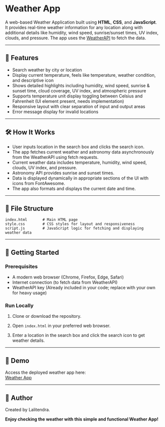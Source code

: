 # Weather App

A web-based Weather Application built using **HTML**, **CSS**, and **JavaScript**. It provides real-time weather information for any location along with additional details like humidity, wind speed, sunrise/sunset times, UV index, clouds, and pressure. The app uses the [WeatherAPI](https://www.weatherapi.com/) to fetch the data.

***

## 🚀 Features

- Search weather by city or location
- Display current temperature, feels like temperature, weather condition, and descriptive icon
- Shows detailed highlights including humidity, wind speed, sunrise & sunset time, cloud coverage, UV index, and atmospheric pressure
- Supports temperature unit display toggling between Celsius and Fahrenheit (UI element present, needs implementation)
- Responsive layout with clear separation of input and output areas
- Error message display for invalid locations

***

## 🛠️ How It Works

- User inputs location in the search box and clicks the search icon.
- The app fetches current weather and astronomy data asynchronously from the WeatherAPI using fetch requests.
- Current weather data includes temperature, humidity, wind speed, clouds, UV index, and pressure.
- Astronomy API provides sunrise and sunset times.
- Data is displayed dynamically in appropriate sections of the UI with icons from FontAwesome.
- The app also formats and displays the current date and time.

***

## 📂 File Structure

```
index.html       # Main HTML page
style.css        # CSS styles for layout and responsiveness
script.js        # JavaScript logic for fetching and displaying weather data
```

***

## 🏁 Getting Started

### Prerequisites

- A modern web browser (Chrome, Firefox, Edge, Safari)
- Internet connection (to fetch data from WeatherAPI)
- WeatherAPI key (Already included in your code; replace with your own for heavy usage)

### Run Locally

1. Clone or download the repository.

2. Open `index.html` in your preferred web browser.

3. Enter a location in the search box and click the search icon to get weather details.

***

## 🔗 Demo

Access the deployed weather app here:  
[Weather App](https://weatherrr-apppp.netlify.app/)

***

## 👤 Author

Created by Lalitendra.

**Enjoy checking the weather with this simple and functional Weather App!**
